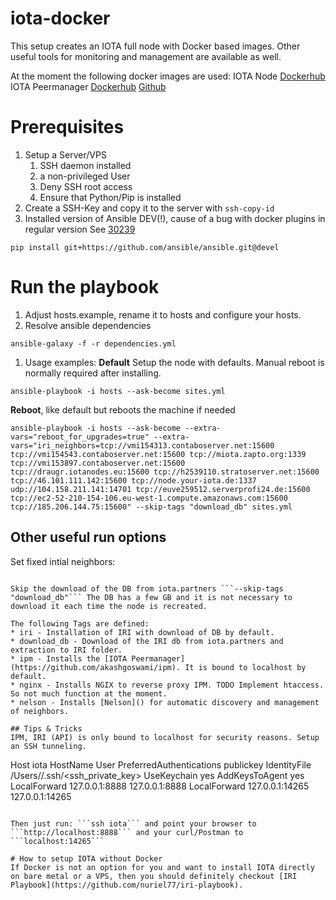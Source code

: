 # iota-docker
This setup creates an IOTA full node with Docker based images. Other useful tools for monitoring and management are available as well.

At the moment the following docker images are used:
IOTA Node [Dockerhub](https://hub.docker.com/r/bluedigits/iota-node/)
IOTA Peermanager [Dockerhub](https://hub.docker.com/r/ixidion/ipm/) [Github](https://github.com/akashgoswami/ipm)

# Prerequisites
1. Setup a Server/VPS
   1. SSH daemon installed
   1. a non-privileged User
   1. Deny SSH root access
   1. Ensure that Python/Pip is installed
1. Create a SSH-Key and copy it to the server with `ssh-copy-id`
1. Installed version of Ansible DEV(!), cause of a bug with docker plugins in regular version See [30239](https://github.com/ansible/ansible/issues/30239)
```
pip install git+https://github.com/ansible/ansible.git@devel
```

# Run the playbook
1. Adjust hosts.example, rename it to hosts and configure your hosts.
1. Resolve ansible dependencies
```
ansible-galaxy -f -r dependencies.yml
```
1. Usage examples: **Default** Setup the node with defaults. Manual reboot is normally required after installing.
```
ansible-playbook -i hosts --ask-become sites.yml
```
**Reboot**, like default but reboots the machine if needed
```
ansible-playbook -i hosts --ask-become --extra-vars="reboot_for_upgrades=true" --extra-vars="iri_neighbors=tcp://vmi154313.contaboserver.net:15600 tcp://vmi154543.contaboserver.net:15600 tcp://miota.zapto.org:1339 tcp://vmi153897.contaboserver.net:15600 tcp://draugr.iotanodes.eu:15600 tcp://h2539110.stratoserver.net:15600 tcp://46.101.111.142:15600 tcp://node.your-iota.de:1337 udp://104.158.211.141:14701 tcp://euve259512.serverprofi24.de:15600 tcp://ec2-52-210-154-106.eu-west-1.compute.amazonaws.com:15600 tcp://185.206.144.75:15600" --skip-tags "download_db" sites.yml
```

## Other useful run options
Set fixed intial neighbors:
```--extra-vars="iri_neighbors=tcp://xyz.example:15600 udp://127.0.0.1:14600"

Skip the download of the DB from iota.partners ```--skip-tags "download_db"``` The DB has a few GB and it is not necessary to download it each time the node is recreated.

The following Tags are defined:
* iri - Installation of IRI with download of DB by default.
* download_db - Download of the IRI db from iota.partners and extraction to IRI folder.
* ipm - Installs the [IOTA Peermanager](https://github.com/akashgoswami/ipm). It is bound to localhost by default.
* nginx - Installs NGIX to reverse proxy IPM. TODO Implement htaccess. So not much function at the moment.
* nelson - Installs [Nelson]() for automatic discovery and management of neighbors.

## Tips & Tricks
IPM, IRI (API) is only bound to localhost for security reasons. Setup an SSH tunneling.
```
Host iota
        HostName <hostname>
        User <username>
        PreferredAuthentications publickey
        IdentityFile /Users/<localusername>/.ssh/<ssh_private_key>
        UseKeychain yes
        AddKeysToAgent yes
        LocalForward 127.0.0.1:8888 127.0.0.1:8888
        LocalForward 127.0.0.1:14265 127.0.0.1:14265
```

Then just run: ```ssh iota``` and point your browser to ```http://localhost:8888``` and your curl/Postman to ```localhost:14265```

# How to setup IOTA without Docker
If Docker is not an option for you and want to install IOTA directly on bare metal or a VPS, then you should definitely checkout [IRI Playbook](https://github.com/nuriel77/iri-playbook).
